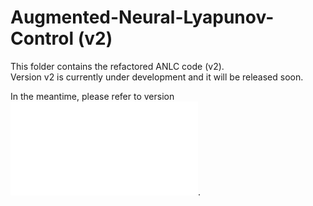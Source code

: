 # Augmented-Neural-Lyapunov-Control (v2)
This folder contains the refactored ANLC code (v2).  
Version v2 is currently under development and it will be released soon.  
   
In the meantime, please refer to version ![v1](../ANLC_v1/README.md).  
